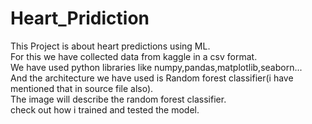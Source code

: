 # Heart_Pridiction
This Project is about heart predictions using ML.</br>
For this we have collected data from kaggle in a csv format.</br>
We have used python libraries like numpy,pandas,matplotlib,seaborn...</br>
And the architecture we have used is Random forest classifier(i have mentioned that in source file also).</br>
The image will describe the random forest classifier.</br>
check out how i trained and tested the model.
